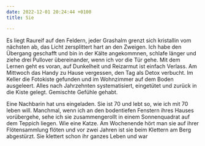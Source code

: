 ```yaml
---
date: 2022-12-01 20:24:44 +0100
title: Sie

---
```

Es liegt Raureif auf den Feldern, jeder Grashalm grenzt sich kristallin vom nächsten ab, das Licht zersplittert hart an den Zweigen. Ich habe den Übergang geschafft und bin in der Kälte angekommnen, schlafe länger und ziehe drei Pullover übereinander, wenn ich vor die Tür gehe. Mit dem Lernen geht es voran, auf Dunkelheit und Reizarmut ist einfach Verlass. Am Mittwoch das Handy zu Hause vergessen, den Tag als Detox verbucht. Im Keller die Fotokiste gefunden und im Wohnzimmer auf dem Boden ausgeleert. Alles nach Jahrzehnten systematisiert, eingetütet und zurück in die Kiste gelegt. Gemischte Gefühle gehabt.

Eine Nachbarin hat uns eingeladen. Sie ist 70 und lebt so, wie ich mit 70 leben will. Manchmal, wenn ich an den bodentiefen Fenstern ihres Hauses vorübergehe, sehe ich sie zusammengerollt in einem Sonnenquadrat auf dem Teppich liegen. Wie eine Katze. Am Wochenende hört man sie auf ihrer Flötensammlung flöten und vor zwei Jahren ist sie beim Klettern am Berg abgestürzt. Sie klettert schon ihr ganzes Leben und war